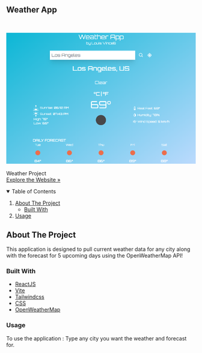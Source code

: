 
## Weather App

<!-- PROJECT LOGO -->
<br />
<p className="justify-center items-center">
    <img src="src/images/screenshot-weather-app.png" alt="screenshot" >
  </a>

  <p className="justify-center items-center">
    Weather Project
    <br />
    <a href=""strong>Explore the Website »</strong></a>
    <br />
  </p>
</p>

<!-- TABLE OF CONTENTS -->
<details open="open">
  <summary>Table of Contents</summary>
  <ol>
    <li>
      <a href="#about-the-project">About The Project</a>
      <ul>
        <li><a href="#built-with">Built With</a></li>
      </ul>
    </li>
    <li><a href="#usage">Usage</a></li>
  </ol>
</details>

<!-- ABOUT THE PROJECT -->

## About The Project

This application is designed to pull current weather data for any city along with the forecast for 5 upcoming days using the OpenWeatherMap API!

### Built With

- [ReactJS](https://react.dev/)
- [Vite](https://vitejs.dev/)
- [Tailwindcss](https://tailwindcss.com/)
- [CSS](https://www.google.com/)
- [OpenWeatherMap](https://www.https://openweathermap.org/)

### Usage

To use the application : Type any city you want the weather and forecast for.
